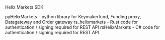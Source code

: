 Helix Markets SDK

pyHelixMarkets - python library for Keymakerfund, Funding proxy, Datagateway and Order gateway
rs_helixmarkets - Rust code for authentication / signing required for REST API
rsHelixMarkets - C# code for authentication / signing required for REST API
